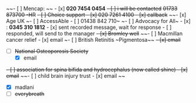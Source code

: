 ~~- [ ] Mencap: ~~
	- [x] **020 7454 0454**
~~- [ ] i will be contacted~~
~~01733 873700 -HR~~
~~- [ ] Choice support
	- [x] 020 7261 4100
	- [x] callback~~
~~- [x] Age UK
~- [ ] AccessAble
	- [ ] 01438 842 710~
~- [ ] Advocacy for All~
	- [x] : **0345 310 1812**
	- [x] sent recorded message, wait for response
	- [ ] responded, will send to the manager
~~- [x] Bromley well~~
~~- [ ] Macmillan cancer relief
	- [x] email
~- [ ] British Retinitis ~Pigmentosa~~
~~- [x] email~~
- [ ] ~~National Osteoporosis Society~~
	- [x] email

~~- [ ] association for spina bifida and hydrocephalus (now called shine)
	- [x] email~~
~~- [ ] child brain injury trust
	- [x] email
~~
- [x] madlani
- [ ] ~~everybreath~~